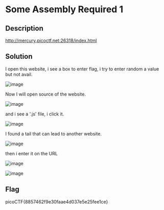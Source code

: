 # Some Assembly Required 1
## Description 
http://mercury.picoctf.net:26318/index.html
## Solution 
I open this website, i see a box to enter flag, i try to enter random a value but not avail. 

![image](https://user-images.githubusercontent.com/84562630/160354259-4567927f-0057-4e7a-abe6-df5595c1facf.png)

Now I will open source of the website. 

![image](https://user-images.githubusercontent.com/84562630/160354377-14c26eb3-edd7-443d-a338-e293299c6d9a.png)

and i see a '.js' file, i click it. 

![image](https://user-images.githubusercontent.com/84562630/160354583-9a1aa2ef-0279-4238-a340-767aa12af53a.png)

I found a tail that can lead to another website. 

![image](https://user-images.githubusercontent.com/84562630/160354851-f0137fc9-aee0-4884-bfd8-6fb87d2fc7a2.png)

then i enter it on the URL 

![image](https://user-images.githubusercontent.com/84562630/160355008-0080303e-b010-49de-807d-4b46d2387279.png)

![image](https://user-images.githubusercontent.com/84562630/160355058-8dd8cc31-7677-48c4-9cee-0dd56dfc191c.png)

## Flag
picoCTF{8857462f9e30faae4d037e5e25fee1ce}
